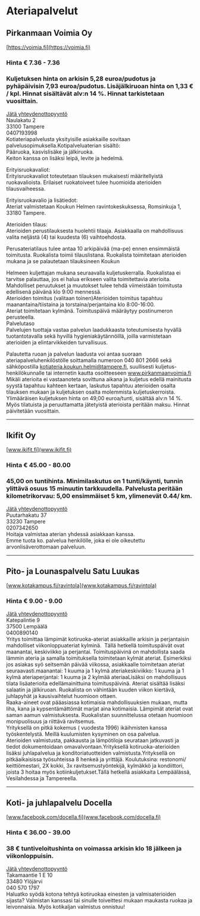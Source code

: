 # Ateriapalvelut


## Pirkanmaan Voimia Oy
[https://voimia.fi](https://voimia.fi)  
### Hinta € 7.36 - 7.36
### Kuljetuksen hinta on arkisin 5,28 euroa/pudotus ja pyhäpäivisin 7,93 euroa/pudotus. Lisäjälkiruoan hinta on 1,33 € / kpl. Hinnat sisältävät alv:n 14 %. Hinnat tarkistetaan vuosittain.
[Jätä yhteydenottopyyntö](%23workflows%3Femail%3Dtiina.tamiola%40voimia.fi%26serviceType%3Dcategory.meals%26companyName%3DPirkanmaan+Voimia+Oy)  
Naulakatu 2  
33100 Tampere  
0407193998  
Kotiateriapalvelusta yksityisille asiakkaille sovitaan palvelusopimuksella.Kotipalveluaterian sisältö:  
Pääruoka, kasvislisäke ja jälkiruoka.   
Keiton kanssa on lisäksi leipä, levite ja hedelmä.   
  
Erityisruokavaliot:  
Erityisruokavaliot toteutetaan tilauksen mukaisesti määritellyistä ruokavalioista. Erilaiset ruokatoiveet tulee huomioida aterioiden tilausvaiheessa.    
  
Erityisruokavalio ja lisätiedot:  
Ateriat valmistetaan Koukun Helmen ravintokeskuksessa, Romsinkuja 1, 33180 Tampere.   
  
Aterioiden tilaus:   
Aterioiden perustilauksesta huolehtii tilaaja. Asiakkaalla on mahdollisuus valita neljästä (4) tai kuudesta (6) vaihtoehdosta.   
  
Perusateriatilaus tulee antaa 10 arkipäivää (ma-pe) ennen ensimmäistä toimitusta. Ruokalista toimii tilauslistana. Ruokalista toimitetaan aterioiden mukana ja se palautetaan tilauksineen Koukun   
  
Helmeen kuljettajan mukana seuraavalla kuljetuskerralla. Ruokalistaa ei tarvitse palauttaa, jos ei halua erikseen valita toimitettavia aterioita. Mahdolliset peruutukset ja muutokset tulee tehdä viimeistään toimitusta edellisenä päivänä klo 9:00 mennessä.    
Aterioiden toimitus (valitaan toinen)Aterioiden toimitus tapahtuu maanantaina/tiistaina ja torstaina/perjantaina klo 8:00-16:00.   
Ateriat toimitetaan kylmänä. Toimituspäivä määräytyy postinumeron perusteella.  
Palvelutaso  
Palvelujen tuottaja vastaa palvelun laadukkaasta toteutumisesta hyvällä tuotantotavalla sekä hyvillä hygieniakäytännöillä, joilla varmistetaan aterioiden ja elintarvikkeiden turvallisuus.  
  
Palautetta ruoan ja palvelun laadusta voi antaa suoraan ateriapalveluhenkilöstölle soittamalla numeroon 040 801 2666 sekä sähköpostilla kotiateria.koukun.helmi@tampere.fi, suullisesti kuljetus-henkilökunnalle tai internetin kautta osoitteeseen www.pirkanmaanvoimia.fi  
Mikäli aterioita ei vastaanoteta sovittuna aikana ja kuljetus edellä mainitusta syystä tapahtuu kahteen kertaan, laskutus tapahtuu aterioiden osalta tilauksen mukaan ja kuljetuksen osalta molemmista kuljetuskerroista. Ylimääräisen kuljetuksen hinta on 49,00 euroa/tunti, sisältää alv:n 14 %. Myös tilatuista ja peruuttamatta jätetyistä aterioista peritään maksu. Hinnat päivitetään vuosittain.  

---


## Ikifit Oy
[www.ikifit.fi](www.ikifit.fi)  
### Hinta € 45.00 - 80.00
### 45,00 on tuntihinta. Minimilaskutus on 1 tunti/käynti, tunnin ylittävä osuus 15 minuutin tarkkuudella. Palvelusta peritään kilometrikorvau: 5,00 ensimmäiset 5 km, ylimenevät 0.44/ km.
[Jätä yhteydenottopyyntö](%23workflows%3Femail%3Dmarjo.sirkeoja%40ikifit.fi%26serviceType%3Dcategory.meals%26companyName%3DIkifit+Oy)  
Puutarhakatu 37  
33230 Tampere  
0207342650  
Hoitaja valmistaa aterian yhdessä asiakkaan kanssa.   
Emme tuota ko. palvelua henkilölle, joka ei ole oikeutettu arvonlisäverottomaan palveluun.  
  
---

## Pito- ja Lounaspalvelu Satu Luukas
[www.kotakampus.fi/ravintola](www.kotakampus.fi/ravintola)  
### Hinta € 9.00 - 9.00
[Jätä yhteydenottopyyntö](%23workflows%3Femail%3Dravintola%40kotokampus.fi%26serviceType%3Dcategory.meals%26companyName%3DPito-+ja+Lounaspalvelu+Satu+Luukas)  
Katepalintie 9  
37500 Lempäälä  
0400890140  
Yritys toimittaa lämpimät kotiruoka-ateriat asiakkaille arkisin ja perjantaisin mahdolliset viikonloppuateriat kylminä.  Tällä hetkellä toimituspäivät ovat maanantai, keskiviikko ja perjantai. Toimituspäivinä on mahdollista saada lämmin ateria ja samalla toimituksella toimitetaan kylmät ateriat. Esimerkiksi jos asiakas syö seitsemän päivää viikossa, asiakkaalle toimitetaan ateriat seuraavasti.maanantai: 1 kuuma ja 1 kylmä ateriakeskiviikko: 1 kuuma ja 1 kylmä ateriaperjantai: 1 kuuma ja 2 kylmää ateriaaLisäksi on mahdollisuus tilata lisäaterioita edellämainittuina toimituspäivinä. Ateriat sisältää lisäksi salaatin ja jälkiruoan. Ruokalista on vähintään kuuden viikon kiertävä, juhlapyhät ja kausivaihtelut huomioon ottaen.  
Raaka-aineet ovat pääasiassa kotimaisia mahdollisuuksien mukaan, mutta liha, kana ja kypsentämättömät marjat aina kotimaisia. Lämpimät ateriat ovat saman aamun valmistuksesta. Ruokalistan suunnittelussa otetaan huomioon monipuolisuus ja riittävä ravitsemus.    
Yrityksellä on pitkä kokemus ( vuodesta 1996) ikäihmisten kanssa työskentelystä. Meillä kuulumisten kysyminen on osa palvelua.  
Aterioiden valmistusta, pakkausta ja lämpötiloja seurataan jatkuvasti ja tiedot dokumentoidaan omavalvontaan.Yrityksellä kotiruoka-aterioiden lisäksi juhlapalvelua ja konditoriatuotteiden valmistusta.Yrityksellä on pitkäaikaisissa työsuhteissa 8 henkeä ja yrittäjä. Koulutuksina: restonomi/ keittiömestari, 2X kokki, 3x ravitsemustyöntekijä, kylmäkkö ja kondiittori, joista 3 hoitaa myös kotiinkuljetukset.Tällä hetkellä asiakkaita Lempäälässä, Vesilahdessa ja Tampereella.

---

## Koti- ja juhlapalvelu Docella
[www.facebook.com/docella.fi](www.facebook.com/docella.fi)  
### Hinta € 36.00 - 39.00
### 38 € tuntiveloitushinta on voimassa arkisin klo 18 jälkeen ja viikonloppuisin.
[Jätä yhteydenottopyyntö](%23workflows%3Femail%3Djaana.makinen%40docella.fi%26serviceType%3Dcategory.meals%26companyName%3DKoti-+ja+juhlapalvelu+Docella)  
Takamaantie 1 E 10  
33480 Ylöjärvi  
040 570 1797  
Haluatko syödä kotona tehtyä kotiruokaa einesten ja valmisaterioiden sijasta? Valmistan kanssasi tai sinulle toiveittesi mukaan maukasta ruokaa ja leivonnaisia. Myös kotikaljan valmistus onnistuu!  

